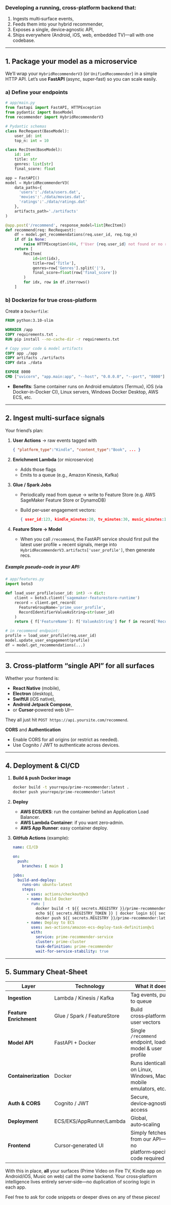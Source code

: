 ### Developing a running, cross‑platform backend that:

1. Ingests multi‑surface events,
2. Feeds them into your hybrid recommender,
3. Exposes a single, device‑agnostic API,
4. Ships everywhere (Android, iOS, web, embedded TV)—all with one codebase.

---

## 1. Package your model as a microservice

We’ll wrap your `HybridRecommenderV3` (or `UnifiedRecommender`) in a simple HTTP API. Let’s use **FastAPI** (async, super‑fast) so you can scale easily.

### a) Define your endpoints

```python
# app/main.py
from fastapi import FastAPI, HTTPException
from pydantic import BaseModel
from recommender import HybridRecommenderV3

# Pydantic schemas
class RecRequest(BaseModel):
    user_id: int
    top_n: int = 10

class RecItem(BaseModel):
    id: int
    title: str
    genres: list[str]
    final_score: float

app = FastAPI()
model = HybridRecommenderV3(
    data_paths={
      'users':'./data/users.dat',
      'movies':'./data/movies.dat',
      'ratings':'./data/ratings.dat'
    },
    artifacts_path='./artifacts'
)

@app.post('/recommend', response_model=list[RecItem])
def recommend(req: RecRequest):
    df = model.get_recommendations(req.user_id, req.top_n)
    if df is None:
        raise HTTPException(404, f'User {req.user_id} not found or no recs')
    return [
        RecItem(
            id=int(idx),
            title=row['Title'],
            genres=row['Genres'].split('|'),
            final_score=float(row['final_score'])
        )
        for idx, row in df.iterrows()
    ]
```

### b) Dockerize for true cross‑platform

Create a `Dockerfile`:

```dockerfile
FROM python:3.10-slim

WORKDIR /app
COPY requirements.txt .
RUN pip install --no-cache-dir -r requirements.txt

# Copy your code & model artifacts
COPY app ./app
COPY artifacts ./artifacts
COPY data ./data

EXPOSE 8000
CMD ["uvicorn", "app.main:app", "--host", "0.0.0.0", "--port", "8000"]
```

* **Benefits**: Same container runs on Android emulators (Termux), iOS (via Docker-in-Docker CI), Linux servers, Windows Docker Desktop, AWS ECS, etc.

---

## 2. Ingest multi‑surface signals

Your friend’s plan:

1. **User Actions** → raw events tagged with

   ```json
   { "platform_type":"Kindle", "content_type":"Book", ... }
   ```

2. **Enrichment Lambda** (or microservice)

   * Adds those flags
   * Emits to a queue (e.g., Amazon Kinesis, Kafka)

3. **Glue / Spark Jobs**

   * Periodically read from queue → write to Feature Store (e.g. AWS SageMaker Feature Store or DynamoDB)
   * Build per‑user engagement vectors:

     ```json
     { user_id:123, kindle_minutes:20, tv_minutes:30, music_minutes:10, ... }
     ```

4. **Feature Store → Model**

   * When you call `/recommend`, the FastAPI service should first pull the latest user profile + recent signals, merge into `HybridRecommenderV3.artifacts['user_profile']`, then generate recs.

##### Example pseudo‑code in your API:

```python
# app/features.py
import boto3

def load_user_profile(user_id: int) -> dict:
    client = boto3.client('sagemaker-featurestore-runtime')
    record = client.get_record(
      FeatureGroupName='prime_user_profile',
      RecordIdentifierValueAsString=str(user_id)
    )
    return { f['FeatureName']: f['ValueAsString'] for f in record['Record'] }

# in recommend endpoint:
profile = load_user_profile(req.user_id)
model.update_user_engagement(profile)
df = model.get_recommendations(...)
```

---

## 3. Cross‑platform “single API” for all surfaces

Whether your frontend is:

* **React Native** (mobile),
* **Electron** (desktop),
* **SwiftUI** (iOS native),
* **Android Jetpack Compose**,
* or **Cursor**‑powered web UI—

They all just hit `POST https://api.yoursite.com/recommend`.

**CORS** and **Authentication**

* Enable CORS for all origins (or restrict as needed).
* Use Cognito / JWT to authenticate across devices.

---

## 4. Deployment & CI/CD

1. **Build & push Docker image**

   ```bash
   docker build -t yourrepo/prime-recommender:latest .
   docker push yourrepo/prime-recommender:latest
   ```

2. **Deploy**

   * **AWS ECS/EKS**: run the container behind an Application Load Balancer.
   * **AWS Lambda Container**: if you want zero‑admin.
   * **AWS App Runner**: easy container deploy.

3. **GitHub Actions** (example):

   ```yaml
   name: CI/CD

   on:
     push:
       branches: [ main ]

   jobs:
     build-and-deploy:
       runs-on: ubuntu-latest
       steps:
         - uses: actions/checkout@v3
         - name: Build Docker
           run: |
             docker build -t ${{ secrets.REGISTRY }}/prime-recommender:latest .
             echo ${{ secrets.REGISTRY_TOKEN }} | docker login ${{ secrets.REGISTRY }} -u ${{ secrets.REGISTRY_USER }} --password-stdin
             docker push ${{ secrets.REGISTRY }}/prime-recommender:latest
         - name: Deploy to ECS
           uses: aws-actions/amazon-ecs-deploy-task-definition@v1
           with:
             service: prime-recommender-service
             cluster: prime-cluster
             task-definition: prime-recommender
             wait-for-service-stability: true
   ```

---

## 5. Summary Cheat‑Sheet

| Layer                  | Technology                  | What it does                                                    |
| ---------------------- | --------------------------- | --------------------------------------------------------------- |
| **Ingestion**          | Lambda / Kinesis / Kafka    | Tag events, push to queue                                       |
| **Feature Enrichment** | Glue / Spark / FeatureStore | Build cross‑platform user vectors                               |
| **Model API**          | FastAPI + Docker            | Single `/recommend` endpoint, loads model & user profile        |
| **Containerization**   | Docker                      | Runs identically on Linux, Windows, Mac, mobile emulators, etc. |
| **Auth & CORS**        | Cognito / JWT               | Secure, device‑agnostic access                                  |
| **Deployment**         | ECS/EKS/AppRunner/Lambda    | Global, auto‑scaling                                            |
| **Frontend**           | Cursor‑generated UI         | Simply fetches from our API—no platform‑specific code required  |

With this in place, **all** your surfaces (Prime Video on Fire TV, Kindle app on Android/iOS, Music on web) call the *same* backend. Your cross‑platform intelligence lives entirely server‑side—no duplication of scoring logic in each app.

Feel free to ask for code snippets or deeper dives on any of these pieces!
